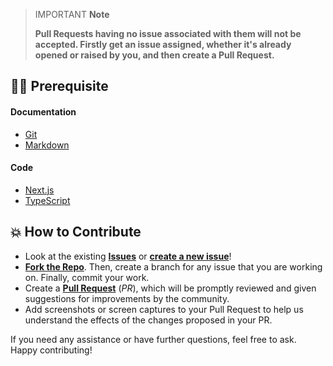 > IMPORTANT **Note**
>
> **Pull Requests having no issue associated with them will not be accepted. Firstly get an issue assigned, whether it's already opened or raised by you, and then create a Pull Request.**

## 👨‍💻 Prerequisite

#### Documentation

- [Git](https://git-scm.com/)
- [Markdown](https://www.markdownguide.org/basic-syntax/)

#### Code

- [Next.js](https://nextjs.org/)
- [TypeScript](https://www.typescriptlang.org)

## 💥 How to Contribute

- Look at the existing [**Issues**](https://github.com/Pradumnasaraf/Saraf-AI/issues) or [**create a new issue**](https://github.com/Pradumnasaraf/Saraf-AI/issues/new/choose)!
- [**Fork the Repo**](https://github.com/Pradumnasaraf/Saraf-AI/fork). Then, create a branch for any issue that you are working on. Finally, commit your work.
- Create a **[Pull Request](https://github.com/Pradumnasaraf/Saraf-AI/compare)** (_PR_), which will be promptly reviewed and given suggestions for improvements by the community.
- Add screenshots or screen captures to your Pull Request to help us understand the effects of the changes proposed in your PR.

If you need any assistance or have further questions, feel free to ask. Happy contributing!
